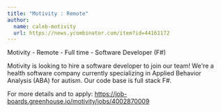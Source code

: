 ```yaml
---
title: "Motivity : Remote"
author:
  name: caleb-motivity
  url: https://news.ycombinator.com/item?id=44161172
---
```

Motivity - Remote - Full time - Software Developer (F#)

Motivity is looking to hire a software developer to join our team! We&#x27;re a health software company currently specializing in Applied Behavior Analysis (ABA) for autism. Our code base is full stack F#.

For more details and to apply: <a href="https:&#x2F;&#x2F;job-boards.greenhouse.io&#x2F;motivity&#x2F;jobs&#x2F;4002870009" rel="nofollow">https:&#x2F;&#x2F;job-boards.greenhouse.io&#x2F;motivity&#x2F;jobs&#x2F;4002870009</a>
<JobApplication />
